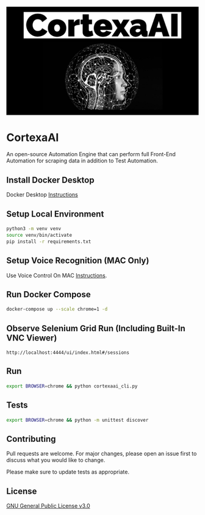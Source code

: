 ![image](https://github.com/mytechnotalent/CortexaAI/blob/main/CortexaAI.jpg?raw=true)

# CortexaAI
An open-source Automation Engine that can perform full Front-End Automation for scraping data in addition to Test Automation.

## Install Docker Desktop
Docker Desktop [Instructions](https://docs.docker.com/desktop/mac/install)

## Setup Local Environment
```bash
python3 -m venv venv
source venv/bin/activate
pip install -r requirements.txt
```

## Setup Voice Recognition (MAC Only)
Use Voice Control On MAC [Instructions](https://support.apple.com/en-us/HT210539).

## Run Docker Compose
```bash
docker-compose up --scale chrome=1 -d
```

## Observe Selenium Grid Run (Including Built-In VNC Viewer)
```
http://localhost:4444/ui/index.html#/sessions
```

## Run
```bash
export BROWSER=chrome && python cortexaai_cli.py
```

## Tests
```bash
export BROWSER=chrome && python -m unittest discover
```

## Contributing
Pull requests are welcome. For major changes, please open an issue first to discuss what you would like to change.

Please make sure to update tests as appropriate.

## License
[GNU General Public License v3.0](https://www.gnu.org/licenses/gpl-3.0.en.html)

